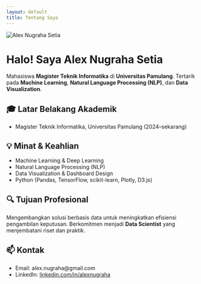 ```yaml
---
layout: default
title: Tentang Saya
---
```


<div class="about-container-modern">

  <!-- FOTO + INTRO -->
  <div class="about-intro-row">
    <div class="about-photo">
      <img src="{{ '/assets/img/alex.jpg' | relative_url }}" alt="Alex Nugraha Setia">
    </div>
    <div class="about-intro-text">
      <h1>Halo! Saya Alex Nugraha Setia</h1>
      <p>Mahasiswa <strong>Magister Teknik Informatika</strong> di <strong>Universitas Pamulang</strong>. Tertarik pada <strong>Machine Learning</strong>, <strong>Natural Language Processing (NLP)</strong>, dan <strong>Data Visualization</strong>.</p>
    </div>
  </div>

  <!-- SECTION CARD -->
  <div class="about-section">
    <h2>🎓 Latar Belakang Akademik</h2>
    <ul>
      <li>Magister Teknik Informatika, Universitas Pamulang (2024–sekarang)</li>
    </ul>
  </div>

  <div class="about-section">
    <h2>💡 Minat & Keahlian</h2>
    <ul>
      <li>Machine Learning & Deep Learning</li>
      <li>Natural Language Processing (NLP)</li>
      <li>Data Visualization & Dashboard Design</li>
      <li>Python (Pandas, TensorFlow, scikit-learn, Plotly, D3.js)</li>
    </ul>
  </div>

  <div class="about-section">
    <h2>🔍 Tujuan Profesional</h2>
    <p>Mengembangkan solusi berbasis data untuk meningkatkan efisiensi pengambilan keputusan. Berkomitmen menjadi <strong>Data Scientist</strong> yang menjembatani riset dan praktik.</p>
  </div>

  <div class="about-section">
    <h2>📫 Kontak</h2>
    <ul>
      <li>Email: alex.nugraha@gmail.com</li>
      <li>LinkedIn: <a href="https://linkedin.com/in/alexnugraha" target="_blank">linkedin.com/in/alexnugraha</a></li>
    </ul>
  </div>

</div>
